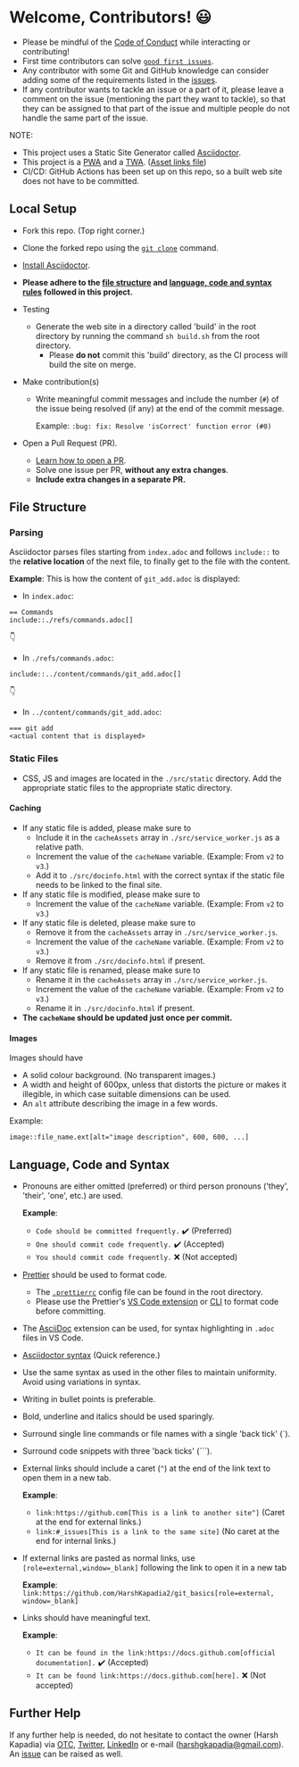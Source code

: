 # Welcome, Contributors! 😃

-   Please be mindful of the [Code of Conduct](https://github.com/HarshKapadia2/git_basics/blob/master/CODE_OF_CONDUCT.md) while interacting or contributing!
-   First time contributors can solve [`good first issues`](https://github.com/HarshKapadia2/git_basics/issues?q=is%3Aopen+is%3Aissue+label%3A%22good+first+issue%22).
-   Any contributor with some Git and GitHub knowledge can consider adding some of the requirements listed in the [issues](https://github.com/HarshKapadia2/git_basics/issues).
-   If any contributor wants to tackle an issue or a part of it, please leave a comment on the issue (mentioning the part they want to tackle), so that they can be assigned to that part of the issue and multiple people do not handle the same part of the issue.

NOTE:

-   This project uses a Static Site Generator called [Asciidoctor](https://asciidoctor.org/).
-   This project is a [PWA](https://developer.mozilla.org/en-US/docs/Web/Progressive_web_apps) and a [TWA](https://developer.chrome.com/docs/android/trusted-web-activity/overview/). ([Asset links file](https://github.com/HarshKapadia2/harshkapadia2.github.io/blob/main/.well-known/assetlinks.json))
-   CI/CD: GitHub Actions has been set up on this repo, so a built web site does not have to be committed.

## Local Setup

-   Fork this repo. (Top right corner.)
-   Clone the forked repo using the [`git clone`](https://harshkapadia2.github.io/git_basics/#_git_clone) command.
-   [Install Asciidoctor](https://asciidoctor.org/#installation).
-   **Please adhere to the [file structure](#file-structure) and [language, code and syntax rules](#language-code-and-syntax) followed in this project.**
-   Testing
    -   Generate the web site in a directory called 'build' in the root directory by running the command `sh build.sh` from the root directory.
        -   Please **do not** commit this 'build' directory, as the CI process will build the site on merge.
-   Make contribution(s)

    -   Write meaningful commit messages and include the number (`#`) of the issue being resolved (if any) at the end of the commit message.

        Example: `:bug: fix: Resolve 'isCorrect' function error (#0)`

-   Open a Pull Request (PR).
    -   [Learn how to open a PR](https://github.com/firstcontributions/first-contributions).
    -   Solve one issue per PR, **without any extra changes**.
    -   **Include extra changes in a separate PR.**

## File Structure

### Parsing

Asciidoctor parses files starting from `index.adoc` and follows `include::` to the **relative location** of the next file, to finally get to the file with the content.

**Example**:
This is how the content of `git_add.adoc` is displayed:

-   In `index.adoc`:

```
== Commands
include::./refs/commands.adoc[]
```

👇

-   In `./refs/commands.adoc`:

```
include::../content/commands/git_add.adoc[]
```

👇

-   In `../content/commands/git_add.adoc`:

```
=== git add
<actual content that is displayed>
```

### Static Files

-   CSS, JS and images are located in the `./src/static` directory. Add the appropriate static files to the appropriate static directory.

#### Caching

-   If any static file is added, please make sure to
    -   Include it in the `cacheAssets` array in `./src/service_worker.js` as a relative path.
    -   Increment the value of the `cacheName` variable. (Example: From `v2` to `v3`.)
    -   Add it to `./src/docinfo.html` with the correct syntax if the static file needs to be linked to the final site.
-   If any static file is modified, please make sure to
    -   Increment the value of the `cacheName` variable. (Example: From `v2` to `v3`.)
-   If any static file is deleted, please make sure to
    -   Remove it from the `cacheAssets` array in `./src/service_worker.js`.
    -   Increment the value of the `cacheName` variable. (Example: From `v2` to `v3`.)
    -   Remove it from `./src/docinfo.html` if present.
-   If any static file is renamed, please make sure to
    -   Rename it in the `cacheAssets` array in `./src/service_worker.js`.
    -   Increment the value of the `cacheName` variable. (Example: From `v2` to `v3`.)
    -   Rename it in `./src/docinfo.html` if present.
-   **The `cacheName` should be updated just once per commit.**

#### Images

Images should have

-   A solid colour background. (No transparent images.)
-   A width and height of 600px, unless that distorts the picture or makes it illegible, in which case suitable dimensions can be used.
-   An `alt` attribute describing the image in a few words.

Example:

```
image::file_name.ext[alt="image description", 600, 600, ...]
```

## Language, Code and Syntax

-   Pronouns are either omitted (preferred) or third person pronouns ('they', 'their', 'one', etc.) are used.

    **Example**:

    -   `Code should be committed frequently.` ✔️ (Preferred)
    -   `One should commit code frequently.` ✔️ (Accepted)
    -   `You should commit code frequently.` ❌ (Not accepted)

-   [Prettier](https://prettier.io/) should be used to format code.

    -   The [`.prettierrc`](.prettierrc) config file can be found in the root directory.
    -   Please use the Prettier's [VS Code extension](https://marketplace.visualstudio.com/items?itemName=esbenp.prettier-vscode) or [CLI](https://prettier.io/docs/en/cli.html) to format code before committing.

-   The [AsciiDoc](https://marketplace.visualstudio.com/items?itemName=asciidoctor.asciidoctor-vscode) extension can be used, for syntax highlighting in `.adoc` files in VS Code.

-   [Asciidoctor syntax](https://docs.asciidoctor.org/asciidoc/latest/syntax-quick-reference/) (Quick reference.)
-   Use the same syntax as used in the other files to maintain uniformity. Avoid using variations in syntax.
-   Writing in bullet points is preferable.
-   Bold, underline and italics should be used sparingly.
-   Surround single line commands or file names with a single 'back tick' (`).
-   Surround code snippets with three 'back ticks' (`\``).
-   External links should include a caret (`^`) at the end of the link text to open them in a new tab.

    **Example**:

    -   `link:https://github.com[This is a link to another site^]` (Caret at the end for external links.)
    -   `link:#_issues[This is a link to the same site]` (No caret at the end for internal links.)

-   If external links are pasted as normal links, use `[role=external,window=_blank]` following the link to open it in a new tab

    **Example**: `link:https://github.com/HarshKapadia2/git_basics[role=external, window=_blank]`

-   Links should have meaningful text.

    **Example**:

    -   `It can be found in the link:https://docs.github.com[official documentation].` ✔️ (Accepted)
    -   `It can be found link:https://docs.github.com[here].` ❌ (Not accepted)

## Further Help

If any further help is needed, do not hesitate to contact the owner (Harsh Kapadia) via [OTC](https://ourtech.community), [Twitter](https://twitter.com/harshgkapadia), [LinkedIn](https://www.linkedin.com/in/harshgkapadia/) or e-mail (harshgkapadia@gmail.com). An [issue](https://github.com/HarshKapadia2/git_basics/issues) can be raised as well.

